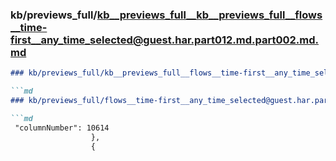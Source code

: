 ### kb/previews_full/kb__previews_full__kb__previews_full__flows__time-first__any_time_selected@guest.har.part012.md.part002.md.md

```md
### kb/previews_full/kb__previews_full__flows__time-first__any_time_selected@guest.har.part012.md.part002.md

```md
### kb/previews_full/flows__time-first__any_time_selected@guest.har.part012.md (part 002)

```md
 "columnNumber": 10614
                  },
                  {
     
```

```

```

```
